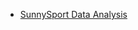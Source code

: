 * [SunnySport Data Analysis](https://github.com/xueweijia/SunnySport-Data-Analysis#sunnysport-data-analysis)
